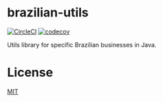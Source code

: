 # brazilian-utils

[![CircleCI](https://circleci.com/gh/marcelolx/brazilian-utils/tree/master.svg?style=svg&circle-token=1e53b716a08f4bd608e8d59853eedcff5fd3fde7)](https://circleci.com/gh/marcelolx/brazilian-utils/tree/master)
[![codecov](https://codecov.io/gh/marcelolx/brazilian-utils/branch/master/graph/badge.svg?token=AFRDNcvoLr)](https://codecov.io/gh/marcelolx/brazilian-utils)

Utils library for specific Brazilian businesses in Java.

# License
[MIT](https://github.com/marcelolx/brazilian-utils/blob/master/LICENSE)
